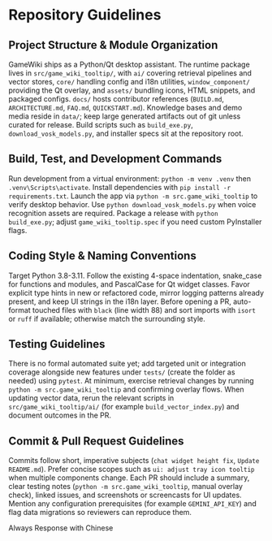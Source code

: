 # Repository Guidelines

## Project Structure & Module Organization
GameWiki ships as a Python/Qt desktop assistant. The runtime package lives in `src/game_wiki_tooltip/`, with `ai/` covering retrieval pipelines and vector stores, `core/` handling config and i18n utilities, `window_component/` providing the Qt overlay, and `assets/` bundling icons, HTML snippets, and packaged configs. `docs/` hosts contributor references (`BUILD.md`, `ARCHITECTURE.md`, `FAQ.md`, `QUICKSTART.md`). Knowledge bases and demo media reside in `data/`; keep large generated artifacts out of git unless curated for release. Build scripts such as `build_exe.py`, `download_vosk_models.py`, and installer specs sit at the repository root.

## Build, Test, and Development Commands
Run development from a virtual environment: `python -m venv .venv` then `.venv\Scripts\activate`. Install dependencies with `pip install -r requirements.txt`. Launch the app via `python -m src.game_wiki_tooltip` to verify desktop behavior. Use `python download_vosk_models.py` when voice recognition assets are required. Package a release with `python build_exe.py`; adjust `game_wiki_tooltip.spec` if you need custom PyInstaller flags.

## Coding Style & Naming Conventions
Target Python 3.8-3.11. Follow the existing 4-space indentation, snake_case for functions and modules, and PascalCase for Qt widget classes. Favor explicit type hints in new or refactored code, mirror logging patterns already present, and keep UI strings in the i18n layer. Before opening a PR, auto-format touched files with `black` (line width 88) and sort imports with `isort` or `ruff` if available; otherwise match the surrounding style.

## Testing Guidelines
There is no formal automated suite yet; add targeted unit or integration coverage alongside new features under `tests/` (create the folder as needed) using `pytest`. At minimum, exercise retrieval changes by running `python -m src.game_wiki_tooltip` and confirming overlay flows. When updating vector data, rerun the relevant scripts in `src/game_wiki_tooltip/ai/` (for example `build_vector_index.py`) and document outcomes in the PR.

## Commit & Pull Request Guidelines
Commits follow short, imperative subjects (`chat widget height fix`, `Update README.md`). Prefer concise scopes such as `ui: adjust tray icon tooltip` when multiple components change. Each PR should include a summary, clear testing notes (`python -m src.game_wiki_tooltip`, manual overlay check), linked issues, and screenshots or screencasts for UI updates. Mention any configuration prerequisites (for example `GEMINI_API_KEY`) and flag data migrations so reviewers can reproduce them.

Always Response with Chinese